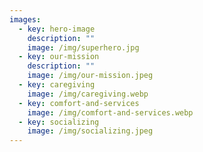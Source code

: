 ```yaml
---
images:
  - key: hero-image
    description: ""
    image: /img/superhero.jpg
  - key: our-mission
    description: ""
    image: /img/our-mission.jpeg
  - key: caregiving
    image: /img/caregiving.webp
  - key: comfort-and-services
    image: /img/comfort-and-services.webp
  - key: socializing
    image: /img/socializing.jpeg
---
```

